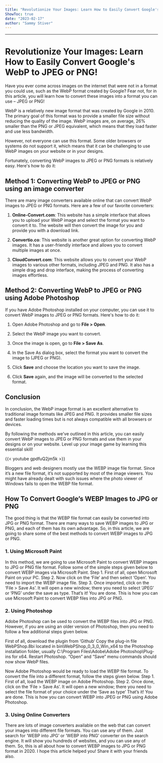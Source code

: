 ```yaml
---
title: "Revolutionize Your Images: Learn How to Easily Convert Google's WebP to JPEG or PNG!"
ShowToc: true 
date: "2023-02-17"
author: "Sammy Stiver"
---
```

*****
# Revolutionize Your Images: Learn How to Easily Convert Google's WebP to JPEG or PNG!

Have you ever come across images on the internet that were not in a format you could use, such as the WebP format created by Google? Fear not, for in this article, you will learn how to convert these images into a format you can use – JPEG or PNG!

WebP is a relatively new image format that was created by Google in 2010. The primary goal of this format was to provide a smaller file size without reducing the quality of the image. WebP images are, on average, 26% smaller than the PNG or JPEG equivalent, which means that they load faster and use less bandwidth.

However, not everyone can use this format. Some older browsers or systems do not support it, which means that it can be challenging to use WebP images on your website or in your designs.

Fortunately, converting WebP images to JPEG or PNG formats is relatively easy. Here's how to do it:

## Method 1: Converting WebP to JPEG or PNG using an image converter

There are many image converters available online that can convert WebP images to JPEG or PNG formats. Here are a few of our favorite converters:

1.  **Online-Convert.com**: This website has a simple interface that allows you to upload your WebP image and select the format you want to convert it to. The website will then convert the image for you and provide you with a download link.

2. **Convertio.co**: This website is another great option for converting WebP images. It has a user-friendly interface and allows you to convert multiple images at once.

3. **CloudConvert.com**: This website allows you to convert your WebP images to various other formats, including JPEG and PNG. It also has a simple drag and drop interface, making the process of converting images effortless.

## Method 2: Converting WebP to JPEG or PNG using Adobe Photoshop

If you have Adobe Photoshop installed on your computer, you can use it to convert WebP images to JPEG or PNG formats. Here's how to do it:

1. Open Adobe Photoshop and go to **File > Open**.

2. Select the WebP image you want to convert.

3. Once the image is open, go to **File > Save As**.

4. In the Save As dialog box, select the format you want to convert the image to (JPEG or PNG).

5. Click **Save** and choose the location you want to save the image.

6. Click **Save** again, and the image will be converted to the selected format.

## Conclusion

In conclusion, the WebP image format is an excellent alternative to traditional image formats like JPEG and PNG. It provides smaller file sizes and faster loading times but is not always compatible with all browsers or devices.

By following the methods we've outlined in this article, you can easily convert WebP images to JPEG or PNG formats and use them in your designs or on your website. Level up your image game by learning this essential skill!

{{< youtube gpdfuQ2jm5k >}} 



Bloggers and web designers mostly use the WEBP image file format. Since it’s a new file format, it’s not supported by most of the image viewers. You might have already dealt with such issues where the photo viewer of Windows fails to open the WEBP file format.

 
## How To Convert Google’s WEBP Images to JPG or PNG


The good thing is that the WEBP file format can easily be converted into JPG or PNG format. There are many ways to save WEBP images to JPG or PNG, and each of them has its own advantage. So, in this article, we are going to share some of the best methods to convert WEBP images to JPG or PNG.

 
### 1. Using Microsoft Paint


In this method, we are going to use Microsoft Paint to convert WEBP images to JPG or PNG file format. Follow some of the simple steps given below to convert WEBP images via Microsoft Paint.
Step 1. First of all, open Microsoft Paint on your PC.
Step 2. Now click on the ‘File’ and then select ‘Open’. You need to import the WEBP image file.
Step 3. Once imported, click on the ‘File > Save As’. It will open a new window; there you need to select ‘JPEG’ or ‘PNG’ under the save as type.
That’s it! You are done. This is how you can use Microsoft Paint to convert WEBP files into JPG or PNG.

 
### 2. Using Photoshop


Adobe Photoshop can be used to convert the WEBP files into JPG or PNG. However, if you are using an older version of Photoshop, then you need to follow a few additional steps given below.

 

First of all, download the plugin from ‘Github‘
Copy the plug-in file WebPShop.8bi located in bin\WebPShop_0_3_0_Win_x64 to the Photoshop installation folder, usually C:\Program Files\Adobe\Adobe Photoshop\Plug-ins for x64.
Restart Photoshop. “Open” and “Save” menu commands should now show WebP files.



Now Adobe Photoshop would be ready to load the WEBP file format. To convert the file into a different format, follow the steps given below.
Step 1. First of all, load the WEBP image on Adobe Photoshop.
Step 2. Once done, click on the ‘File > Save As’. It will open a new window; there you need to select the file format of your choice under the ‘Save as type’
That’s it! You are done. This is how you can convert WEBP into JPEG or PNG using Adobe Photoshop.

 
### 3. Using Online Converters


There are lots of image converters available on the web that can convert your images into different file formats. You can use any of them. Just search for ‘WEBP into JPG’ or ‘WEBP into PNG’ converter on the search engine. It will show you hundreds of websites, and you can use any of them.
So, this is all about how to convert WEBP images to JPG or PNG format in 2020. I hope this article helped you! Share it with your friends also.




